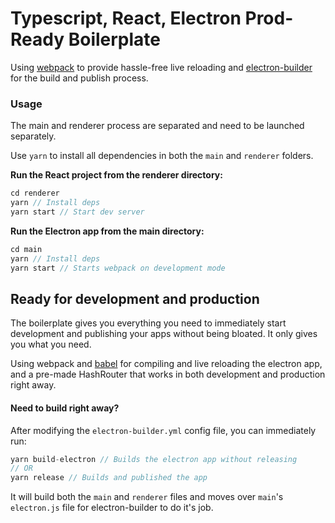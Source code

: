 # Typescript, React, Electron Prod-Ready Boilerplate

Using [webpack](https://github.com/webpack/webpack) to provide hassle-free live reloading and [electron-builder](https://github.com/electron-userland/electron-builder) for the build and publish process.

### Usage

The main and renderer process are separated and need to be launched separately.

Use `yarn` to install all dependencies in both the `main` and `renderer` folders.

**Run the React project from the renderer directory:**

```js
cd renderer
yarn // Install deps
yarn start // Start dev server
```

**Run the Electron app from the main directory:**

```js
cd main
yarn // Install deps
yarn start // Starts webpack on development mode
```

## Ready for development and production

The boilerplate gives you everything you need to immediately start development and publishing your apps without being bloated. It only gives you what you need.

Using webpack and [babel](https://babeljs.io/) for compiling and live reloading the electron app, and a pre-made HashRouter that works in both development and production right away.

#### Need to build right away?

After modifying the `electron-builder.yml` config file, you can immediately run:

```js
yarn build-electron // Builds the electron app without releasing
// OR
yarn release // Builds and published the app
```

It will build both the `main` and `renderer` files and moves over `main`'s `electron.js` file for electron-builder to do it's job.
